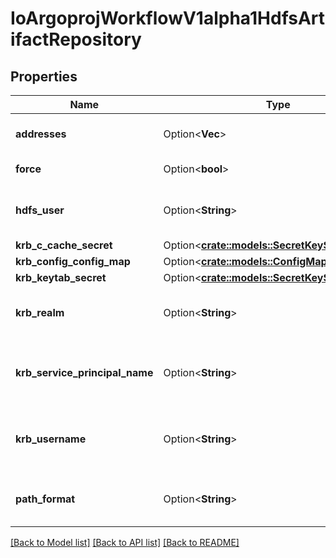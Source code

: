 # IoArgoprojWorkflowV1alpha1HdfsArtifactRepository

## Properties

Name | Type | Description | Notes
------------ | ------------- | ------------- | -------------
**addresses** | Option<**Vec<String>**> | Addresses is accessible addresses of HDFS name nodes | [optional]
**force** | Option<**bool**> | Force copies a file forcibly even if it exists | [optional]
**hdfs_user** | Option<**String**> | HDFSUser is the user to access HDFS file system. It is ignored if either ccache or keytab is used. | [optional]
**krb_c_cache_secret** | Option<[**crate::models::SecretKeySelector**](SecretKeySelector.md)> |  | [optional]
**krb_config_config_map** | Option<[**crate::models::ConfigMapKeySelector**](ConfigMapKeySelector.md)> |  | [optional]
**krb_keytab_secret** | Option<[**crate::models::SecretKeySelector**](SecretKeySelector.md)> |  | [optional]
**krb_realm** | Option<**String**> | KrbRealm is the Kerberos realm used with Kerberos keytab It must be set if keytab is used. | [optional]
**krb_service_principal_name** | Option<**String**> | KrbServicePrincipalName is the principal name of Kerberos service It must be set if either ccache or keytab is used. | [optional]
**krb_username** | Option<**String**> | KrbUsername is the Kerberos username used with Kerberos keytab It must be set if keytab is used. | [optional]
**path_format** | Option<**String**> | PathFormat is defines the format of path to store a file. Can reference workflow variables | [optional]

[[Back to Model list]](../README.md#documentation-for-models) [[Back to API list]](../README.md#documentation-for-api-endpoints) [[Back to README]](../README.md)


